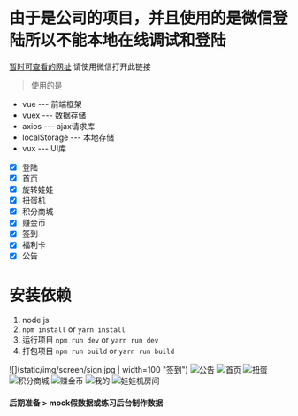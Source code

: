 # **由于是公司的项目，并且使用的是微信登陆所以不能本地在线调试和登陆**
[暂时可查看的网址](https://wwj.whxyzx.cn/wawaji/h5/) 请使用微信打开此链接

> 使用的是
 * vue              --- 前端框架
 * vuex             --- 数据存储
 * axios            --- ajax请求库
 * localStorage     --- 本地存储
 * vux              --- UI库

- [x] 登陆
- [x] 首页
- [x] 旋转娃娃
- [x] 扭蛋机
- [x] 积分商城
- [x] 赚金币
- [x] 签到
- [x] 福利卡
- [x] 公告

# 安装依赖
1. node.js
2. `npm install` or `yarn install`
3. 运行项目
   `npm run dev` or `yarn run dev`
4. 打包项目
   `npm run build` or `yarn run build`
   
![](static/img/screen/sign.jpg | width=100 "签到")
![](static/img/screen/notice.jpg "公告")
![](static/img/screen/index.jpg "首页")
![](static/img/screen/niu.jpg "扭蛋")
![](static/img/screen/store.jpg "积分商城")
![](static/img/screen/earn.jpg "赚金币")
![](static/img/screen/mine.jpg "我的")
![](static/img/screen/room.jpg "娃娃机房间")


#### 后期准备 > mock假数据或练习后台制作数据
